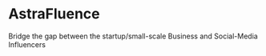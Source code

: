 # AstraFluence
Bridge the gap between the startup/small-scale Business and Social-Media Influencers
